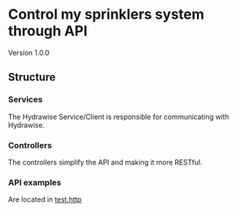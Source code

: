 # Control my sprinklers system through API
Version 1.0.0

## Structure
### Services
The Hydrawise Service/Client is responsible for communicating with Hydrawise.
### Controllers
The controllers simplify the API and making it more RESTful.
### API examples
Are located in [test.http](test.http)
